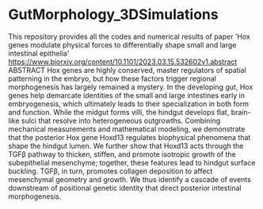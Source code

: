 # GutMorphology_3DSimulations
This repository provides all the codes and numerical results of paper 'Hox genes modulate physical forces to differentially shape small and large intestinal epithelia' https://www.biorxiv.org/content/10.1101/2023.03.15.532602v1.abstract 
ABSTRACT
Hox genes are highly conserved, master regulators of spatial patterning in the embryo, but how these factors trigger regional morphogenesis has largely remained a mystery. In the developing gut, Hox genes help demarcate identities of the small and large intestines early in embryogenesis, which ultimately leads to their specialization in both form and function. While the midgut forms villi, the hindgut develops flat, brain-like sulci that resolve into heterogeneous outgrowths. Combining mechanical measurements and mathematical modeling, we demonstrate that the posterior Hox gene Hoxd13 regulates biophysical phenomena that shape the hindgut lumen. We further show that Hoxd13 acts through the TGFβ pathway to thicken, stiffen, and promote isotropic growth of the subepithelial mesenchyme; together, these features lead to hindgut surface buckling. TGFβ, in turn, promotes collagen deposition to affect mesenchymal geometry and growth. We thus identify a cascade of events downstream of positional genetic identity that direct posterior intestinal morphogenesis.

